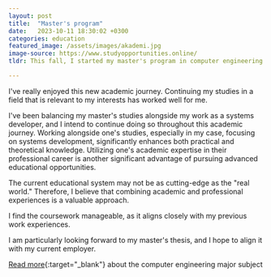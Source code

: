 ```yaml
---
layout: post
title:  "Master's program"
date:   2023-10-11 18:30:02 +0300
categories: education
featured_image: /assets/images/akademi.jpg
image-source: https://www.studyopportunities.online/
tldr: This fall, I started my master's program in computer engineering at Åbo Akademi University, with an expected graduation date in 2025.

---
```


I've really enjoyed this new academic journey. Continuing my studies in a field that is relevant to my interests has worked well for me.

I've been balancing my master's studies alongside my work as a systems developer, and I intend to continue doing so throughout this academic journey. Working alongside one's studies, especially in my case, focusing on systems development, significantly enhances both practical and theoretical knowledge. Utilizing one's academic expertise in their professional career is another significant advantage of pursuing advanced educational opportunities.

The current educational system may not be as cutting-edge as the "real world." Therefore, I believe that combining academic and professional experiences is a valuable approach.

I find the coursework manageable, as it aligns closely with my previous work experiences.

I am particularly looking forward to my master's thesis, and I hope to align it with my current employer.

[Read more](https://www.abo.fi/en/study-subject/computer-engineering/){:target="_blank"} about the computer engineering major subject
